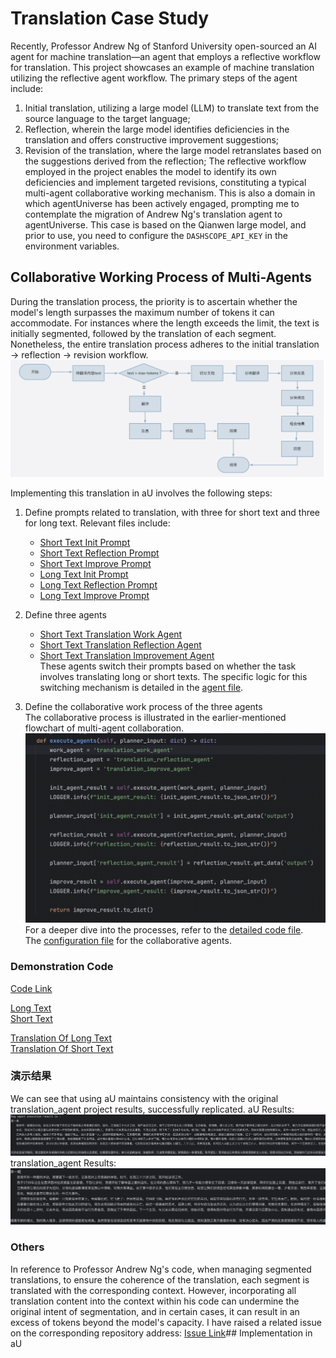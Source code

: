 # Translation Case Study
Recently, Professor Andrew Ng of Stanford University open-sourced an AI agent for machine translation—an agent that employs a reflective workflow for translation. This project showcases an example of machine translation utilizing the reflective agent workflow. The primary steps of the agent include:
1. Initial translation, utilizing a large model (LLM) to translate text from the source language to the target language;
2. Reflection, wherein the large model identifies deficiencies in the translation and offers constructive improvement suggestions;
3. Revision of the translation, where the large model retranslates based on the suggestions derived from the reflection;
The reflective workflow employed in the project enables the model to identify its own deficiencies and implement targeted revisions, constituting a typical multi-agent collaborative working mechanism. This is also a domain in which agentUniverse has been actively engaged, prompting me to contemplate the migration of Andrew Ng's translation agent to agentUniverse.
This case is based on the Qianwen large model, and prior to use, you need to configure the `DASHSCOPE_API_KEY` in the environment variables.

## Collaborative Working Process of Multi-Agents
During the translation process, the priority is to ascertain whether the model's length surpasses the maximum number of tokens it can accommodate. For instances where the length exceeds the limit, the text is initially segmented, followed by the translation of each segment. Nonetheless, the entire translation process adheres to the initial translation -> reflection -> revision workflow.
![Multi-Agent Collaborative Working Process](../_picture/translation_flow_graph.png)

Implementing this translation in aU involves the following steps:
1. Define prompts related to translation, with three for short text and three for long text. Relevant files include:
   - [Short Text Init Prompt](../../../sample_standard_app/intelligence/agentic/prompt/translation/translation_init_en.yaml)
   - [Short Text Reflection Prompt](../../../sample_standard_app/intelligence/agentic/prompt/translation/translation_reflection_en.yaml)
   - [Short Text Improve Prompt](../../../sample_standard_app/intelligence/agentic/prompt/translation/translation_improve_en.yaml)
   - [Long Text Init Prompt](../../../sample_standard_app/intelligence/agentic/prompt/translation/multi_translation_init_en.yaml)
   - [Long Text Reflection Prompt](../../../sample_standard_app/intelligence/agentic/prompt/translation/multi_translation_improve_en.yaml)
   - [Long Text Improve Prompt](../../../sample_standard_app/intelligence/agentic/prompt/translation/multi_translation_improve_en.yaml)  
2. Define three agents  
   - [Short Text Translation Work Agent](../../../sample_standard_app/intelligence/agentic/agent/agent_instance/translation_agent_case/translation_work_agent.yaml)  
   - [Short Text Translation Reflection Agent](../../../sample_standard_app/intelligence/agentic/agent/agent_instance/translation_agent_case/translation_reflection_agent.yaml)  
   - [Short Text Translation Improvement Agent](../../../sample_standard_app/intelligence/agentic/agent/agent_instance/translation_agent_case/translation_improve_agent.yaml)  
   These agents switch their prompts based on whether the task involves translating long or short texts. The specific logic for this switching mechanism is detailed in the [agent file](../../../sample_standard_app/intelligence/agentic/agent/agent_instance/translation_agent_case/translation_agent.py).

3. Define the collaborative work process of the three agents  
The collaborative process is illustrated in the earlier-mentioned flowchart of multi-agent collaboration.  
![Collaborative Work](../_picture/translation_execute_flow.png)  
For a deeper dive into the processes, refer to the [detailed code file](../../../sample_standard_app/intelligence/agentic/agent/agent_instance/translation_agent_case/translation_by_token_agent.py).  
The [configuration file](../../../sample_standard_app/intelligence/agentic/agent/agent_instance/translation_agent_case/translation_agent.yaml) for the collaborative agents.

### Demonstration Code  
[Code Link](../../../sample_standard_app/intelligence/test/test_translation_agent.py)

[Long Text](../../../sample_standard_app/intelligence/test/translation_data/long_text.txt)  
[Short Text](../../../sample_standard_app/intelligence/test/translation_data/short_text.txt)  

[Translation Of Long Text](../../../sample_standard_app/intelligence/test/translation_data/short_text_result.txt)  
[Translation Of Short Text](../../../sample_standard_app/intelligence/test/translation_data/long_text_result.txt)  

### 演示结果
We can see that using aU maintains consistency with the original translation_agent project results, successfully replicated.
aU Results:  
![aU Long Text Result](../_picture/long_translation_au.png)  
translation_agent Results:  
![translation Long Text Result](../_picture/long_translation_wu.png)

### Others
In reference to Professor Andrew Ng's code, when managing segmented translations, to ensure the coherence of the translation, each segment is translated with the corresponding context. However, incorporating all translation content into the context within his code can undermine the original intent of segmentation, and in certain cases, it can result in an excess of tokens beyond the model's capacity. I have raised a related issue on the corresponding repository address: [Issue Link](https://github.com/andrewyng/translation-agent/issues/28)## Implementation in aU


